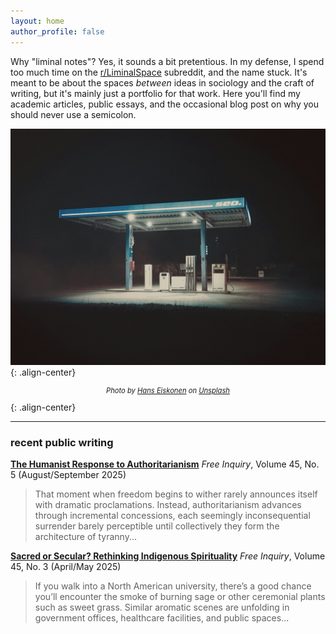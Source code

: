 ```yaml
---
layout: home
author_profile: false
---
```


Why "liminal notes"? Yes, it sounds a bit pretentious. In my defense, I spend too much time on the [r/LiminalSpace](https://www.reddit.com/r/LiminalSpace/) subreddit, and the name stuck. It's meant to be about the spaces *between* ideas in sociology and the craft of writing, but it's mainly just a portfolio for that work. Here you'll find my academic articles, public essays, and the occasional blog post on why you should never use a semicolon.

[![Liminal Gas Station at Night](/assets/images/liminal-gas-station.jpg)](/){: .align-center}
*<p style="text-align: center; font-size: 0.8em;">Photo by <a href="https://unsplash.com/@eiskonen" target="_blank">Hans Eiskonen</a> on <a href="https://unsplash.com" target="_blank">Unsplash</a></p>*
{: .align-center}

---

### recent public writing

**[The Humanist Response to Authoritarianism](https://secularhumanism.org/2025/07/the-humanist-response-to-authoritarianism/)**
*Free Inquiry*, Volume 45, No. 5 (August/September 2025)

> That moment when freedom begins to wither rarely announces itself with dramatic proclamations. Instead, authoritarianism advances through incremental concessions, each seemingly inconsequential surrender barely perceptible until collectively they form the architecture of tyranny...

**[Sacred or Secular? Rethinking Indigenous Spirituality](https://secularhumanism.org/2025/03/sacred-or-secular-rethinking-indigenous-spirituality/)**
*Free Inquiry*, Volume 45, No. 3 (April/May 2025)

> If you walk into a North American university, there’s a good chance you’ll encounter the smoke of burning sage or other ceremonial plants such as sweet grass. Similar aromatic scenes are unfolding in government offices, healthcare facilities, and public spaces...